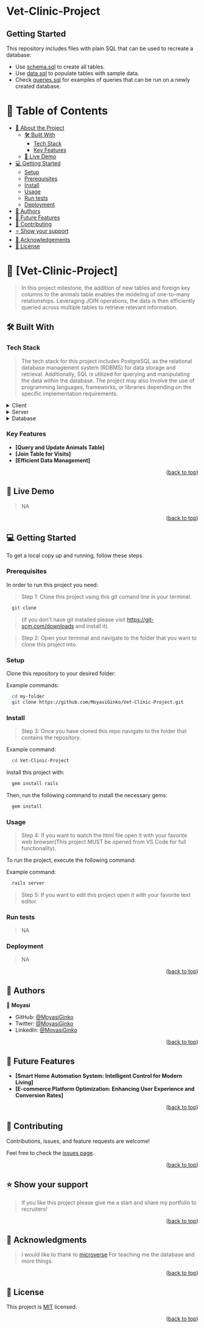 # Vet-Clinic-Project

## Getting Started

This repository includes files with plain SQL that can be used to recreate a database:

- Use [schema.sql](./schema.sql) to create all tables.
- Use [data.sql](./data.sql) to populate tables with sample data.
- Check [queries.sql](./queries.sql) for examples of queries that can be run on a newly created database.

<a name="readme-top"></a>

# 📗 Table of Contents

- [📖 About the Project](#about-project)
  - [🛠 Built With](#built-with)
    - [Tech Stack](#tech-stack)
    - [Key Features](#key-features)
  - [🚀 Live Demo](#live-demo)
- [💻 Getting Started](#getting-started)
  - [Setup](#setup)
  - [Prerequisites](#prerequisites)
  - [Install](#install)
  - [Usage](#usage)
  - [Run tests](#run-tests)
  - [Deployment](#deployment)
- [👥 Authors](#authors)
- [🔭 Future Features](#future-features)
- [🤝 Contributing](#contributing)
- [⭐️ Show your support](#support)
- [🙏 Acknowledgements](#acknowledgements)
- [📝 License](#license)

<!-- PROJECT DESCRIPTION -->

# 📖 [Vet-Clinic-Project] <a name="about-project"></a>

> In this project milestone, the addition of new tables and foreign key columns to the animals table enables the modeling of one-to-many relationships. Leveraging JOIN operations, the data is then efficiently queried across multiple tables to retrieve relevant information.

## 🛠 Built With <a name="built-with"></a>

### Tech Stack <a name="tech-stack"></a>

> The tech stack for this project includes PostgreSQL as the relational database management system (RDBMS) for data storage and retrieval. Additionally, SQL is utilized for querying and manipulating the data within the database. The project may also involve the use of programming languages, frameworks, or libraries depending on the specific implementation requirements.

<details>
  <summary>Client</summary>
  <ul>
    <li><a href="https://reactjs.org/">React.js</a></li>
  </ul>
</details>

<details>
  <summary>Server</summary>
  <ul>
    <li><a href="https://expressjs.com/">Express.js</a></li>
  </ul>
</details>

<details>
<summary>Database</summary>
  <ul>
    <li><a href="https://www.postgresql.org/">PostgreSQL</a></li>
  </ul>
</details>

<!-- Features -->

### Key Features <a name="key-features"></a>

- **[Query and Update Animals Table]**
- **[Join Table for Visits]**
- **[Efficient Data Management]**

<p align="right">(<a href="#readme-top">back to top</a>)</p>

<!-- LIVE DEMO -->

## 🚀 Live Demo <a name="live-demo"></a>

> NA

<p align="right">(<a href="#readme-top">back to top</a>)</p>

<!-- GETTING STARTED -->

## 💻 Getting Started <a name="getting-started"></a>

To get a local copy up and running, follow these steps.

### Prerequisites

In order to run this project you need:

> Step 1: Clone this project using this git comand line in your terminal.

```sh
  git clone
```

> (if you don't have git installed please visit
<https://git-scm.com/downloads> and install it).

> Step 2: Open your terminal and navigate to the folder that you want to clone this project into.
### Setup

Clone this repository to your desired folder:

Example commands:

```sh
  cd my-folder
  git clone https://github.com/MoyasiGinko/Vet-Clinic-Project.git
```

### Install

> Step 3: Once you have cloned this repo navigate to the folder that contains the repository.

Example command:

```sh
  cd Vet-Clinic-Project
```

Install this project with:

```sh
  gem install rails
```

Then, run the following command to install the necessary gems:

```sh
  gem install
```

### Usage

> Step 4: If you want to watch the html file open it with your favorite web browser(This project MUST be opened from VS Code for full functionality).

To run the project, execute the following command:

Example command:

```sh
  rails server
```

> Step 5: If you want to edit this project open it with your favorite text editor.

### Run tests

> NA

### Deployment

> NA

<p align="right">(<a href="#readme-top">back to top</a>)</p>

<!-- AUTHORS -->

## 👥 Authors <a name="authors"></a>

👤 **Moyasi**

- GitHub: [@MoyasiGinko](https://github.com/MoyasiGinko)
- Twitter: [@MoyasiGinko](https://twitter.com/moyasi_ginko)
- LinkedIn: [@MoyasiGinko](https://www.linkedin.com/in/mahmudur-rahman-a8a151257)

<p align="right">(<a href="#readme-top">back to top</a>)</p>

<!-- FUTURE FEATURES -->

## 🔭 Future Features <a name="future-features"></a>

- **[Smart Home Automation System: Intelligent Control for Modern Living]**
- **[E-commerce Platform Optimization: Enhancing User Experience and Conversion Rates]**

<p align="right">(<a href="#readme-top">back to top</a>)</p>

<!-- CONTRIBUTING -->

## 🤝 Contributing <a name="contributing"></a>

Contributions, issues, and feature requests are welcome!

Feel free to check the [issues page](https://github.com/MoyasiGinko/Vet-Clinic-Project/issues/).

<p align="right">(<a href="#readme-top">back to top</a>)</p>

<!-- SUPPORT -->

## ⭐️ Show your support <a name="support"></a>

> If you like this project please give me a start and share my portfolio to recruiters!

<p align="right">(<a href="#readme-top">back to top</a>)</p>

<!-- ACKNOWLEDGEMENTS -->

## 🙏 Acknowledgments <a name="acknowledgements"></a>

> I would like to thank to [microverse](https://www.microverse.org/) For teaching me the database and more things.

<p align="right">(<a href="#readme-top">back to top</a>)</p>

<!-- LICENSE -->

## 📝 License <a name="license"></a>

This project is [MIT](./LICENSE) licensed.

<p align="right">(<a href="#readme-top">back to top</a>)</p>
